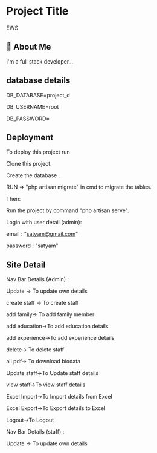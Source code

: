 
# Project Title

EWS

## 🚀 About Me
I'm a full stack developer...


## database details

DB_DATABASE=project_d 

DB_USERNAME=root

DB_PASSWORD=


## Deployment

To deploy this project run

Clone this project.

Create the database .

RUN => "php artisan migrate" in cmd to migrate the tables.


Then:

Run the project by command "php artisan serve".

Login with user detail (admin):

email : "satyam@gmail.com"

password : "satyam"






## Site Detail 

Nav Bar Details (Admin) :

Update -> To update own details

create staff -> To create staff

add family-> To add family member

add education->To add education details

add experience->To add experience details

delete-> To delete staff

all pdf-> To download biodata

Update staff->To Update staff details

view staff->To view staff details

Excel Import->To Import details from Excel

Excel Export->To Export details to Excel

Logout->To Logout





Nav Bar Details (staff) :

Update -> To update own details